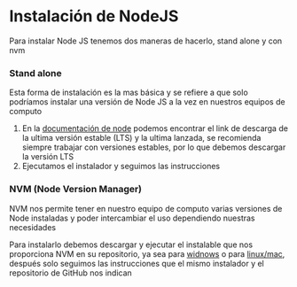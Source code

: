 # **Instalación de NodeJS**

Para instalar Node JS tenemos dos maneras de hacerlo, stand alone y con nvm

### **Stand alone**

Esta forma de instalación es la mas básica y se refiere a que solo podríamos instalar una versión de Node JS a la vez en nuestros equipos de computo 

1. En la [documentación de node](https://nodejs.org/es) podemos encontrar el link de descarga de la ultima versión estable (LTS) y la ultima lanzada, se recomienda siempre trabajar con versiones estables, por lo que debemos descargar la versión LTS
2. Ejecutamos el instalador y seguimos las instrucciones


### **NVM (Node Version Manager)**

NVM nos permite tener en nuestro equipo de computo varias versiones de Node instaladas y poder intercambiar el uso dependiendo nuestras necesidades 

Para instalarlo debemos descargar y ejecutar el instalable que nos proporciona NVM en su repositorio, ya sea para [widnows](https://github.com/coreybutler/nvm-windows) o para [linux/mac](https://github.com/nvm-sh/nvm), después solo seguimos las instrucciones que el mismo instalador y el repositorio de GitHub nos indican 